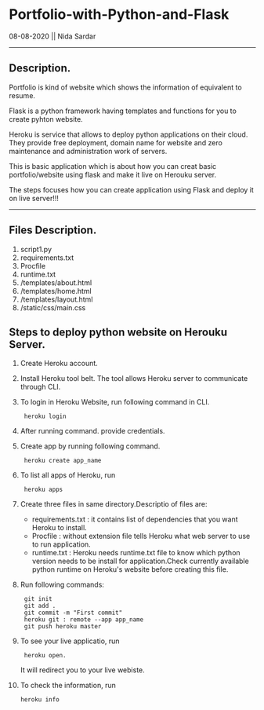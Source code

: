 # Portfolio-with-Python-and-Flask

08-08-2020 || Nida Sardar

---

## Description.

Portfolio is kind of website which shows the information of equivalent to resume.

Flask is a python framework having templates and functions for you to create pyhton website.

Heroku is service that allows to deploy python applications on their cloud. They provide free deployment, domain name for website and zero maintenance and administration work of servers.

This is basic application which is about how you can creat basic portfolio/website using flask and make it live on Herouku server. 

The steps focuses how you can create application using Flask and deploy it on live server!!!

--------

## Files Description.
1. script1.py 
2. requirements.txt
3. Procfile
4. runtime.txt
5. /templates/about.html
6. /templates/home.html
7. /templates/layout.html
8.  /static/css/main.css


## Steps to deploy python website on Herouku Server.

1. Create Heroku account.
2. Install Heroku tool belt. The tool allows Heroku server to communicate through CLI.
3. To login in Heroku Website, run following command in CLI.
    
        heroku login
4. After running command. provide credentials.
5. Create app by running following command.
    
        heroku create app_name
6. To list all apps of Heroku, run
    
        heroku apps

7. Create three files in same directory.Descriptio of files are:

    - requirements.txt : it contains list of dependencies that you want Heroku to install.
    - Procfile : without extension file tells Heroku what web server to use to run application.
    - runtime.txt : Heroku needs runtime.txt file to know which python version needs to be install for application.Check currently available python runtime on Heroku's website before creating this file.
8. Run following commands:

        git init
        git add .
        git commit -m "First commit"
        heroku git : remote --app app_name
        git push heroku master

9. To see your live applicatio, run

        heroku open.
    It will redirect you to your live webiste.
10. To check the information, run

        heroku info